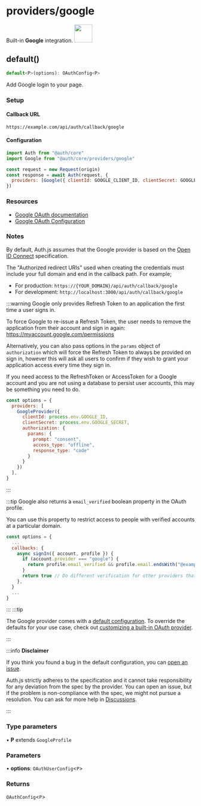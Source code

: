 # providers/google

<div style={{backgroundColor: "#000", display: "flex", justifyContent: "space-between", color: "#fff", padding: 16}}>
<span>Built-in <b>Google</b> integration.</span>
<a href="https://google.com">
  <img style={{display: "block"}} src="https://authjs.dev/img/providers/google.svg" height="48" width="48"/>
</a>
</div>

## default()

```ts
default<P>(options): OAuthConfig<P>
```

Add Google login to your page.

### Setup

#### Callback URL
```
https://example.com/api/auth/callback/google
```

#### Configuration
```js
import Auth from "@auth/core"
import Google from "@auth/core/providers/google"

const request = new Request(origin)
const response = await Auth(request, {
  providers: [Google({ clientId: GOOGLE_CLIENT_ID, clientSecret: GOOGLE_CLIENT_SECRET })],
})
```

### Resources

 - [Google OAuth documentation](https://developers.google.com/identity/protocols/oauth2)
 - [Google OAuth Configuration](https://console.developers.google.com/apis/credentials)

### Notes

By default, Auth.js assumes that the Google provider is
based on the [Open ID Connect](https://openid.net/specs/openid-connect-core-1_0.html) specification.

The "Authorized redirect URIs" used when creating the credentials must include your full domain and end in the callback path. For example;

- For production: `https://{YOUR_DOMAIN}/api/auth/callback/google`
- For development: `http://localhost:3000/api/auth/callback/google`

:::warning
Google only provides Refresh Token to an application the first time a user signs in.

To force Google to re-issue a Refresh Token, the user needs to remove the application from their account and sign in again:
https://myaccount.google.com/permissions

Alternatively, you can also pass options in the `params` object of `authorization` which will force the Refresh Token to always be provided on sign in, however this will ask all users to confirm if they wish to grant your application access every time they sign in.

If you need access to the RefreshToken or AccessToken for a Google account and you are not using a database to persist user accounts, this may be something you need to do.

```js title="pages/api/auth/[...nextauth].js"
const options = {
  providers: [
    GoogleProvider({
      clientId: process.env.GOOGLE_ID,
      clientSecret: process.env.GOOGLE_SECRET,
      authorization: {
        params: {
          prompt: "consent",
          access_type: "offline",
          response_type: "code"
        }
      }
    })
  ],
}
```

:::

:::tip
Google also returns a `email_verified` boolean property in the OAuth profile.

You can use this property to restrict access to people with verified accounts at a particular domain.

```js
const options = {
  ...
  callbacks: {
    async signIn({ account, profile }) {
      if (account.provider === "google") {
        return profile.email_verified && profile.email.endsWith("@example.com")
      }
      return true // Do different verification for other providers that don't have `email_verified`
    },
  }
  ...
}
```

:::
:::tip

The Google provider comes with a [default configuration](https://github.com/nextauthjs/next-auth/blob/main/packages/core/src/providers/google.ts).
To override the defaults for your use case, check out [customizing a built-in OAuth provider](https://authjs.dev/guides/providers/custom-provider#override-default-options).

:::

:::info **Disclaimer**

If you think you found a bug in the default configuration, you can [open an issue](https://authjs.dev/new/provider-issue).

Auth.js strictly adheres to the specification and it cannot take responsibility for any deviation from
the spec by the provider. You can open an issue, but if the problem is non-compliance with the spec,
we might not pursue a resolution. You can ask for more help in [Discussions](https://authjs.dev/new/github-discussions).

:::

### Type parameters

• **P** extends `GoogleProfile`

### Parameters

• **options**: `OAuthUserConfig`\<`P`\>

### Returns

`OAuthConfig`\<`P`\>
